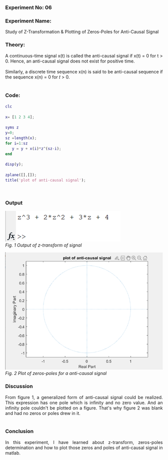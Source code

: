 ### Experiment No: 06
### Experiment Name: 
Study of Z-Transformation & Plotting of Zeros-Poles for Anti-Causal Signal
### Theory:
<div style='text-align: justify;'>
 A continuous-time signal x(t) is called the anti-causal signal if x(t) = 0 for t > 0. Hence, an anti-causal signal does not exist for positive time.
 <br><br>
 Similarly, a discrete time sequence x(n) is said to be anti-causal sequence if the sequence x(n) = 0 for 𝑡 > 0.
</div>

<br>

### Code:
```Matlab
clc

x= [1 2 3 4];

syms z
y=0;
sz =length(x); 
for i=1:sz
   y = y + x(i)*z^(sz-i);
end

disp(y);

zplane([],[]);
title('plot of anti-causal signal');
```
<br>

### Output
![Error Occured](lab06_console.png)\
*Fig. 1 Output of z-transform of signal*

![Error Occured](lab06_zplane_plot.png)\
*Fig. 2 Plot of zeros-poles for a anti-causal signal*
<br>

### Discussion
<div style='text-align: justify;'>
 From figure 1, a generalized form of anti-causal signal could be realized. This expression has one pole which is infinity and no zero value. And an infinity pole couldn't be plotted on a figure. That's why figure 2 was blank and had no zeros or poles drew in it. 
</div>
<br>

### Conclusion
<div style='text-align: justify;'>
In this experiment, I have learned about z-transform, zeros-poles determination and how to plot those zeros and poles of anti-causal signal in matlab. 
</div>
